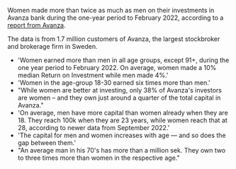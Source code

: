 
Women made more than twice as much as men on their investments in Avanza bank during the one-year period to February 2022, according to a [report from Avanza](https://investors.avanza.se/media/press/2022/kvinnor-investerar-dubbelt-sa-bra-som-man/).

The data is from 1.7 million customers of Avanza, the largest stockbroker and brokerage firm in Sweden.

- 'Women earned more than men in all age groups, except 91+, during the one year period to February 2022. On average,
women made a 10% median Return on Investment while men made 4%.'
- 'Women in the age-group 18-30 earned six times more than men.'
- "While women are better at investing, only 38% of Avanza's investors are women – and they own just around a quarter of
the total capital in Avanza."
- 'On average, men have more capital than women already when they are 18. They reach 100k when they are 23 years, while
women reach that at 28, according to newer data from September 2022.'
- 'The capital for men and women increases with age — and so does the gap between them.'
- "An average man in his 70's has more than a million sek. They own two to three times more than women in the
respective age."

